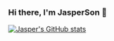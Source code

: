 ### Hi there, I'm JasperSon 👋

[![Jasper's GitHub stats](https://github-readme-stats-silk-nine-39.vercel.app/api?username=SeokjinSon&show_icons=true&theme=darcula)](https://github.com/anuraghazra/github-readme-stats)

<!-- 
https://github-readme-stats.vercel.app
**SeokjinSon/SeokjinSon** is a ✨ _special_ ✨ repository because its `README.md` (this file) appears on your GitHub profile.

Here are some ideas to get you started:
f
- 🔭 I’m currently working on ...
- 🌱 I’m currently learning ...
- 👯 I’m looking to collaborate on ...
- 🤔 I’m looking for help with ...
- 💬 Ask me about ...
- 📫 How to reach me: ...
- 😄 Pronouns: ...
- ⚡ Fun fact: ...
-->
